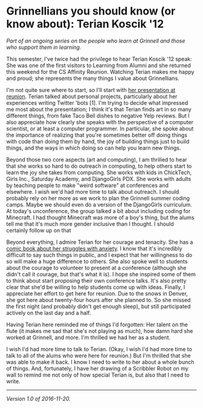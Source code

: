 Grinnellians you should know (or know about): Terian Koscik '12
===============================================================

*Part of an ongoing series on the people who learn at Grinnell and those
who support them in learning.*

This semester, I've twice had the privilege to hear Terian Koscik '12
speak: She was one of the first visitors to Learning from Alumni and
she returned this weekend for the CS Affinity Reunion.  Watching Terian
makes me happy and proud; she represents the many things I value about
Grinnellians.

I'm not quite sure where to start, so I'll start with [her presentation at
reunion](https://docs.google.com/presentation/d/1RKCfbW-NPdMWaBkrISXlsyiK8y5qinCAtXWf9_YJDK8/edit#slide=id.g142df6cabe_0_0).
Terian talked about personal projects, particularly about her experiences
writing Twitter 'bots [1].  I'm trying to decide what impressed me most
about the presentation; I think it's that Terian finds art in so many
different things, from fake Taco Bell dishes to negative Yelp reviews.
But I also appreciate how clearly she speaks with the perspective of a
computer scientist, or at least a computer programmer.  In particular,
she spoke about the importance of realizing that you're sometimes better
off doing things with code than doing them by hand, the joy of building
things just to build things, and the ways in which doing so can help you
learn new things.

Beyond those two core aspects (art and computing), I am thrilled to
hear that she works so hard to do outreach in computing, to help others
start to learn the joy she takes from computing.  She works with kids in
ChickTech, Girls Inc., Saturday Academy, and DjangoGirls PDX.  She works
with adults by teaching people to make "weird software" at conferences and
elsewhere.  I wish we'd had more time to talk about outreach.  I should
probably rely on her more as we work to plan the Grinnell summer coding
camps.  Maybe we should even do a version of the DjangoGirls curriculum.
At today's unconference, the group talked a bit about including coding
for Minecraft.  I had thought Minecraft was more of a boy's thing, but
the alums tell me that it's much more gender inclusive than I thought.
I should certainly follow up on that

Beyond everything, I admire Terian for her courage
and tenacity.  She has a [comic book about her struggles with
anxiety](https://www.amazon.com/When-Anxiety-Attacks-Terian-Koscik/dp/1848192843).
I know that it's incredibly difficult to say such things in public, and
I expect that her willingness to do so will make a huge difference to
others.  She also spoke well to students about the courage to volunteer
to present at a conference (although she didn't call it courage, but
that's what it is).  I hope she inspired some of them to think about
start proposing their own conference talks.  It's also pretty clear
that she'd be willing to help students come up with ideas.  Finally,
I appreciate her effort to get here for reunion.  Due to the snows
in Denver, she got here about twenty-four hours after she planned to.
So she missed the first night (and probably didn't get enough sleep),
but still participated actively on the last day and a half.

Having Terian here reminded me of things I'd forgotten: Her talent on
the flute (it makes me sad that she's not playing as much), how damn
hard she worked at Grinnell, and more.  I'm thrilled we had her as a
student.

I wish I'd had more time to talk to Terian.  (Okay, I wish I'd had more
time to talk to all of the alums who were here for reunion.)  But I'm
thrilled that she was able to make it back.  I know I need to write to
her about a whole bunch of things.  And, fortunately, I have her drawing
of a Scribbler Robot on my wall to remind me not only of how special
Terian is, but also that I need to write.

---

*Version 1.0 of 2016-11-20.*
